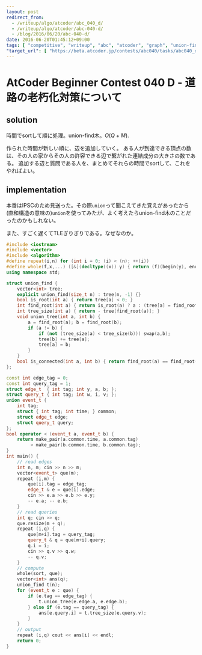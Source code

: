 ```yaml
---
layout: post
redirect_from:
  - /writeup/algo/atcoder/abc_040_d/
  - /writeup/algo/atcoder/abc-040-d/
  - /blog/2016/06/20/abc-040-d/
date: 2016-06-20T01:45:12+09:00
tags: [ "competitive", "writeup", "abc", "atcoder", "graph", "union-find-tree" ]
"target_url": [ "https://beta.atcoder.jp/contests/abc040/tasks/abc040_d" ]
---
```


# AtCoder Beginner Contest 040 D - 道路の老朽化対策について

## solution

時間でsortして順に処理。union-find木。$O(Q + M)$.

作られた時間が新しい順に、辺を追加していく。
ある人が到達できる頂点の数は、その人の家からその人の許容できる辺で繋がれた連結成分の大きさの数である。
追加する辺と質問である人を、まとめてそれらの時間でsortして、これをやればよい。

## implementation

本番はIPSCのため見送った。その際`union`って聞こえてきた覚えがあったから(直和構造の意味の)`union`を使ってみたが、よく考えたらunion-find木のことだったのかもしれない。

また、すごく遅くてTLEぎりぎりである。なぜなのか。

``` c++
#include <iostream>
#include <vector>
#include <algorithm>
#define repeat(i,n) for (int i = 0; (i) < (n); ++(i))
#define whole(f,x,...) ([&](decltype((x)) y) { return (f)(begin(y), end(y), ## __VA_ARGS__); })(x)
using namespace std;

struct union_find {
    vector<int> tree;
    explicit union_find(size_t n) : tree(n, -1) {}
    bool is_root(int a) { return tree[a] < 0; }
    int find_root(int a) { return is_root(a) ? a : (tree[a] = find_root(tree[a])); }
    int tree_size(int a) { return - tree[find_root(a)]; }
    void union_tree(int a, int b) {
        a = find_root(a); b = find_root(b);
        if (a != b) {
            if (not (tree_size(a) < tree_size(b))) swap(a,b);
            tree[b] += tree[a];
            tree[a] = b;
        }
    }
    bool is_connected(int a, int b) { return find_root(a) == find_root(b); }
};

const int edge_tag = 0;
const int query_tag = 1;
struct edge_t  { int tag; int y, a, b; };
struct query_t { int tag; int w, i, v; };
union event_t {
    int tag;
    struct { int tag; int time; } common;
    struct edge_t edge;
    struct query_t query;
};
bool operator < (event_t a, event_t b) {
    return make_pair(a.common.time, a.common.tag)
         > make_pair(b.common.time, b.common.tag);
}
int main() {
    // read edges
    int n, m; cin >> n >> m;
    vector<event_t> que(m);
    repeat (i,m) {
        que[i].tag = edge_tag;
        edge_t & e = que[i].edge;
        cin >> e.a >> e.b >> e.y;
        -- e.a; -- e.b;
    }
    // read queries
    int q; cin >> q;
    que.resize(m + q);
    repeat (i,q) {
        que[m+i].tag = query_tag;
        query_t & q = que[m+i].query;
        q.i = i;
        cin >> q.v >> q.w;
        -- q.v;
    }
    // compute
    whole(sort, que);
    vector<int> ans(q);
    union_find t(n);
    for (event_t e : que) {
        if (e.tag == edge_tag) {
            t.union_tree(e.edge.a, e.edge.b);
        } else if (e.tag == query_tag) {
            ans[e.query.i] = t.tree_size(e.query.v);
        }
    }
    // output
    repeat (i,q) cout << ans[i] << endl;
    return 0;
}
```
